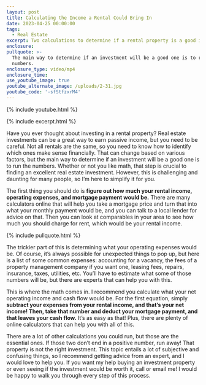 ```yaml
---
layout: post
title: Calculating the Income a Rental Could Bring In
date: 2023-04-25 00:00:00
tags:
  - Real Estate
excerpt: Two calculations to determine if a rental property is a good investment.
enclosure:
pullquote: >-
  The main way to determine if an investment will be a good one is to run the
  numbers.
enclosure_type: video/mp4
enclosure_time:
use_youtube_image: true
youtube_alternate_image: /uploads/2-31.jpg
youtube_code: '-sfStfzxrM4'
---
```

{% include youtube.html %}

{% include excerpt.html %}

Have you ever thought about investing in a rental property? Real estate investments can be a great way to earn passive income, but you need to be careful. Not all rentals are the same, so you need to know how to identify which ones make sense financially. That can change based on various factors, but the main way to determine if an investment will be a good one is to run the numbers. Whether or not you like math, that step is crucial to finding an excellent real estate investment. However, this is challenging and daunting for many people, so I’m here to simplify it for you.&nbsp;

The first thing you should do is **figure out how much your rental income, operating expenses, and mortgage payment would be.** There are many calculators online that will help you take a mortgage price and turn that into what your monthly payment would be, and you can talk to a local lender for advice on that. Then you can look at comparables in your area to see how much you should charge for rent, which would be your rental income.&nbsp;

{% include pullquote.html %}

The trickier part of this is determining what your operating expenses would be. Of course, it’s always possible for unexpected things to pop up, but here is a list of some common expenses: accounting for a vacancy, the fees of a property management company if you want one, leasing fees, repairs, insurance, taxes, utilities, etc. You’ll have to estimate what some of those numbers will be, but there are experts that can help you with this.&nbsp;

This is where the math comes in. I recommend you calculate what your net operating income and cash flow would be. For the first equation, simply **subtract your expenses from your rental income, and that’s your net income! Then, take that number and deduct your mortgage payment, and that leaves your cash flow.** It’s as easy as that! Plus, there are plenty of online calculators that can help you with all of this.&nbsp;

There are a lot of other calculations you could run, but those are the essential ones. If those two don’t end in a positive number, run away! That property is not the right investment. This topic entails a lot of subjective and confusing things, so I recommend getting advice from an expert, and I would love to help you. If you want my help buying an investment property or even seeing if the investment would be worth it, call or email me! I would be happy to walk you through every step of this process.